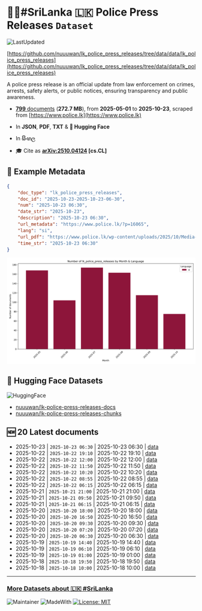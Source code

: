 # 👮‍♂️#SriLanka 🇱🇰 Police Press Releases `Dataset`

![LastUpdated](https://img.shields.io/badge/last_updated-2025--10--24_12:24:53-green)

[https://github.com/nuuuwan/lk_police_press_releases/tree/data/data/lk_police_press_releases](https://github.com/nuuuwan/lk_police_press_releases/tree/data/data/lk_police_press_releases)

A police press release is an official update from law enforcement on crimes, arrests, safety alerts, or public notices, ensuring transparency and public awareness.

- [**799** documents](https://github.com/nuuuwan/lk_police_press_releases/tree/data/data/lk_police_press_releases) (**272.7 MB**), from **2025-05-01** to **2025-10-23**, scraped from [https://www.police.lk](https://www.police.lk)

- In **JSON**, **PDF**, **TXT** & **🤗 Hugging Face**

- In **සිංහල**

- 🎓 Cite as **[arXiv:2510.04124](https://arxiv.org/abs/2510.04124) [cs.CL]**

## 📝 Example Metadata

```json
{
    "doc_type": "lk_police_press_releases",
    "doc_id": "2025-10-23-2025-10-23-06-30",
    "num": "2025-10-23 06:30",
    "date_str": "2025-10-23",
    "description": "2025-10-23 06:30",
    "url_metadata": "https://www.police.lk/?p=16065",
    "lang": "si",
    "url_pdf": "https://www.police.lk/wp-content/uploads/2025/10/Media-on-2025.10.23-at-0630-_compressed.pdf",
    "time_str": "2025-10-23 06:30"
}
```

![Chart](https://raw.githubusercontent.com/nuuuwan/lk_police_press_releases/refs/heads/data/data/lk_police_press_releases/docs_by_month_and_lang.png)

## 🤗 Hugging Face Datasets

![HuggingFace](https://img.shields.io/badge/-HuggingFace-FDEE21?style=for-the-badge&logo=HuggingFace)

- [nuuuwan/lk-police-press-releases-docs](https://huggingface.co/datasets/nuuuwan/lk-police-press-releases-docs)
- [nuuuwan/lk-police-press-releases-chunks](https://huggingface.co/datasets/nuuuwan/lk-police-press-releases-chunks)

## 🆕 20 Latest documents

- 2025-10-23 | `2025-10-23 06:30` | 2025-10-23 06:30 | [data](https://github.com/nuuuwan/lk_police_press_releases/tree/data/data/lk_police_press_releases/2020s/2025/2025-10-23-2025-10-23-06-30)
- 2025-10-22 | `2025-10-22 19:10` | 2025-10-22 19:10 | [data](https://github.com/nuuuwan/lk_police_press_releases/tree/data/data/lk_police_press_releases/2020s/2025/2025-10-22-2025-10-22-19-10)
- 2025-10-22 | `2025-10-22 12:00` | 2025-10-22 12:00 | [data](https://github.com/nuuuwan/lk_police_press_releases/tree/data/data/lk_police_press_releases/2020s/2025/2025-10-22-2025-10-22-12-00)
- 2025-10-22 | `2025-10-22 11:50` | 2025-10-22 11:50 | [data](https://github.com/nuuuwan/lk_police_press_releases/tree/data/data/lk_police_press_releases/2020s/2025/2025-10-22-2025-10-22-11-50)
- 2025-10-22 | `2025-10-22 10:20` | 2025-10-22 10:20 | [data](https://github.com/nuuuwan/lk_police_press_releases/tree/data/data/lk_police_press_releases/2020s/2025/2025-10-22-2025-10-22-10-20)
- 2025-10-22 | `2025-10-22 08:55` | 2025-10-22 08:55 | [data](https://github.com/nuuuwan/lk_police_press_releases/tree/data/data/lk_police_press_releases/2020s/2025/2025-10-22-2025-10-22-08-55)
- 2025-10-22 | `2025-10-22 06:15` | 2025-10-22 06:15 | [data](https://github.com/nuuuwan/lk_police_press_releases/tree/data/data/lk_police_press_releases/2020s/2025/2025-10-22-2025-10-22-06-15)
- 2025-10-21 | `2025-10-21 21:00` | 2025-10-21 21:00 | [data](https://github.com/nuuuwan/lk_police_press_releases/tree/data/data/lk_police_press_releases/2020s/2025/2025-10-21-2025-10-21-21-00)
- 2025-10-21 | `2025-10-21 09:50` | 2025-10-21 09:50 | [data](https://github.com/nuuuwan/lk_police_press_releases/tree/data/data/lk_police_press_releases/2020s/2025/2025-10-21-2025-10-21-09-50)
- 2025-10-21 | `2025-10-21 06:15` | 2025-10-21 06:15 | [data](https://github.com/nuuuwan/lk_police_press_releases/tree/data/data/lk_police_press_releases/2020s/2025/2025-10-21-2025-10-21-06-15)
- 2025-10-20 | `2025-10-20 18:00` | 2025-10-20 18:00 | [data](https://github.com/nuuuwan/lk_police_press_releases/tree/data/data/lk_police_press_releases/2020s/2025/2025-10-20-2025-10-20-18-00)
- 2025-10-20 | `2025-10-20 16:50` | 2025-10-20 16:50 | [data](https://github.com/nuuuwan/lk_police_press_releases/tree/data/data/lk_police_press_releases/2020s/2025/2025-10-20-2025-10-20-16-50)
- 2025-10-20 | `2025-10-20 09:30` | 2025-10-20 09:30 | [data](https://github.com/nuuuwan/lk_police_press_releases/tree/data/data/lk_police_press_releases/2020s/2025/2025-10-20-2025-10-20-09-30)
- 2025-10-20 | `2025-10-20 07:20` | 2025-10-20 07:20 | [data](https://github.com/nuuuwan/lk_police_press_releases/tree/data/data/lk_police_press_releases/2020s/2025/2025-10-20-2025-10-20-07-20)
- 2025-10-20 | `2025-10-20 06:30` | 2025-10-20 06:30 | [data](https://github.com/nuuuwan/lk_police_press_releases/tree/data/data/lk_police_press_releases/2020s/2025/2025-10-20-2025-10-20-06-30)
- 2025-10-19 | `2025-10-19 14:40` | 2025-10-19 14:40 | [data](https://github.com/nuuuwan/lk_police_press_releases/tree/data/data/lk_police_press_releases/2020s/2025/2025-10-19-2025-10-19-14-40)
- 2025-10-19 | `2025-10-19 06:10` | 2025-10-19 06:10 | [data](https://github.com/nuuuwan/lk_police_press_releases/tree/data/data/lk_police_press_releases/2020s/2025/2025-10-19-2025-10-19-06-10)
- 2025-10-19 | `2025-10-19 01:00` | 2025-10-19 01:00 | [data](https://github.com/nuuuwan/lk_police_press_releases/tree/data/data/lk_police_press_releases/2020s/2025/2025-10-19-2025-10-19-01-00)
- 2025-10-18 | `2025-10-18 19:50` | 2025-10-18 19:50 | [data](https://github.com/nuuuwan/lk_police_press_releases/tree/data/data/lk_police_press_releases/2020s/2025/2025-10-18-2025-10-18-19-50)
- 2025-10-18 | `2025-10-18 10:00` | 2025-10-18 10:00 | [data](https://github.com/nuuuwan/lk_police_press_releases/tree/data/data/lk_police_press_releases/2020s/2025/2025-10-18-2025-10-18-10-00)

---

### [More Datasets about 🇱🇰 #SriLanka](https://github.com/nuuuwan/lk_datasets)

![Maintainer](https://img.shields.io/badge/maintainer-nuuuwan-red)
![MadeWith](https://img.shields.io/badge/made_with-python-blue)
[![License: MIT](https://img.shields.io/badge/License-MIT-yellow.svg)](https://opensource.org/licenses/MIT)
